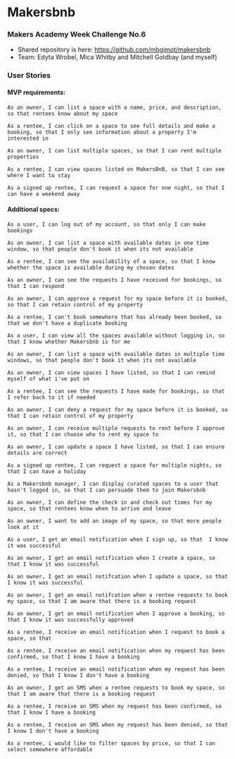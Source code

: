 # Makersbnb
### Makers Academy Week Challenge No.6

* Shared repository is here: https://github.com/mbgimot/makersbnb
* Team: Edyta Wrobel, Mica Whitby and Mitchell Goldbay (and myself)

### User Stories

#### MVP requirements:

```As an owner, I can list a space with a name, price, and description, so that rentees know about my space```

```As a rentee, I can click on a space to see full details and make a booking, so that I only see information about a property I'm interested in```

```As an owner, I can list multiple spaces, so that I can rent multiple properties```

```As a rentee, I can view spaces listed on MakersBnB, so that I can see where I want to stay```

```As a signed up rentee, I can request a space for one night, so that I can have a weekend away```

#### Additional specs:

```As a user, I can log out of my account, so that only I can make bookings```

```As an owner, I can list a space with available dates in one time window, so that people don't book it when its not available```

```As a rentee, I can see the availability of a space, so that I know whether the space is available during my chosen dates```

```As an owner, I can see the requests I have received for bookings, so that I can respond```

```As an owner, I can approve a request for my space before it is booked, so that I can retain control of my property```

```As a rentee, I can't book somewhere that has already been booked, so that we don't have a duplicate booking```

```As a user, I can view all the spaces available without logging in, so that I know whether Makersbnb is for me```

```As an owner, I can list a space with available dates in multiple time windows, so that people don't book it when its not available```

```As an owner, I can view spaces I have listed, so that I can remind myself of what i've put on```

```As a rentee, I can see the requests I have made for bookings, so that I refer back to it if needed```

```As an owner, I can deny a request for my space before it is booked, so that I can retain control of my property```

```As an owner, I can receive multiple requests to rent before I approve it, so that I can choose who to rent my space to```

```As an owner, I can update a space I have listed, so that I can ensure details are correct```

```As a signed up rentee, I can request a space for multiple nights, so that I can have a holiday```

```As a Makersbnb manager, I can display curated spaces to a user that hasn't logged in, so that I can persuade them to join Makersbnb```

```As an owner, I can define the check in and check out times for my space, so that rentees know when to arrive and leave```

```As an owner, I want to add an image of my space, so that more people look at it```

```As a user, I get an email notification when I sign up, so that  I know it was successful```

```As an owner, I get an email notification when I create a space, so that I know it was successful```

```As an owner, I get an email notifcation when I update a space, so that I know it was successful```

```As an owner, I get an email notifcation when a rentee requests to book my space, so that I am aware that there is a booking request```

```As an owner, I get an email notification when I approve a booking, so that I know it was successfully approved```

```As a rentee, I receive an email notification when I request to book a space, so that```

```As a rentee, I receive an email notification when my request has been confirmed, so that I know I have a booking```

```As a rentee, I receive an email notification when my request has been denied, so that I know I don't have a booking```

```As an owner, I get an SMS when a rentee requests to book my space, so that I am aware that there is a booking request```

```As a rentee, I receive an SMS when my request has been confirmed, so that I know I have a booking```

```As a rentee, I receive an SMS when my request has been denied, so that I know I don't have a booking```

```As a rentee, i would like to filter spaces by price, so that I can select somewhere affordable```
